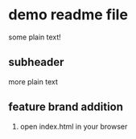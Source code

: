 # demo readme file

some plain text!

## subheader

more plain text

## feature brand addition

1. open index.html in your browser

